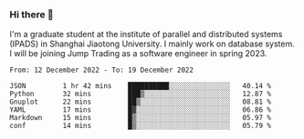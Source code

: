 ### Hi there 👋

I'm a graduate student at the institute of parallel and distributed systems (IPADS) in Shanghai Jiaotong University. I mainly work on database system. I will be joining Jump Trading as a software engineer in spring 2023.

<!--START_SECTION:waka-->

```text
From: 12 December 2022 - To: 19 December 2022

JSON         1 hr 42 mins    ██████████░░░░░░░░░░░░░░░   40.14 %
Python       32 mins         ███▒░░░░░░░░░░░░░░░░░░░░░   12.87 %
Gnuplot      22 mins         ██▒░░░░░░░░░░░░░░░░░░░░░░   08.81 %
YAML         17 mins         █▓░░░░░░░░░░░░░░░░░░░░░░░   06.86 %
Markdown     15 mins         █▒░░░░░░░░░░░░░░░░░░░░░░░   05.97 %
conf         14 mins         █▒░░░░░░░░░░░░░░░░░░░░░░░   05.79 %
```

<!--END_SECTION:waka-->

<!--
**yqmmm/yqmmm** is a ✨ _special_ ✨ repository because its `README.md` (this file) appears on your GitHub profile.

Here are some ideas to get you started:

- 🔭 I’m currently working on ...
- 🌱 I’m currently learning ...
- 👯 I’m looking to collaborate on ...
- 🤔 I’m looking for help with ...
- 💬 Ask me about ...
- 📫 How to reach me: ...
- 😄 Pronouns: ...
- ⚡ Fun fact: ...
-->
